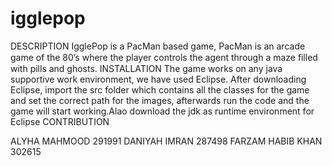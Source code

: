 # igglepop
DESCRIPTION IgglePop is a PacMan based game, PacMan is an arcade game of the 80’s where the player controls the agent through a maze ﬁlled with pills and ghosts. INSTALLATION The game works on any java supportive work environment, we have used Eclipse. After downloading Eclipse, import the src folder which contains all the classes for the game and set the correct path for the images, afterwards run the code and the game will start working.Alao download the jdk as runtime environment for Eclipse CONTRIBUTION

ALYHA MAHMOOD 291991
DANIYAH IMRAN 287498
FARZAM HABIB KHAN 302615
